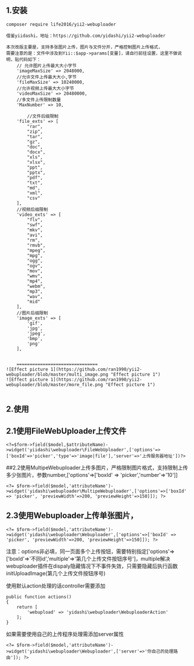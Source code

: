 ## 1.安装  
```
composer require life2016/yii2-webuploader

借鉴yiidashi，地址：https://github.com/yidashi/yii2-webuploader

本次改版主要是，支持多张图片上传，图片与文件分开，严格控制图片上传格式，
需要注意的是：文件中涉及到Yii::$app->params[变量]，请自行前往设置，这里不做说明，贴代码如下：
    // 允许图片上传最大大小字节
    'imageMaxSize' => 2048000, 
    //允许文件上传最大大小,字节
    'fileMaxSize' => 10240000,
    //允许视频上传最大大小字节
    'videoMaxSize' => 20480000,
    //多文件上传限制数量
    'MaxNumber' => 10,
	
	    //文件后缀限制
    'file_exts' => [
        "rar",
        "zip",
        "tar",
        "gz",
        "doc",
        "docx",
        "xls",
        "xlsx",
        "ppt",
        "pptx",
        "pdf",
        "txt",
        "md",
        "xml",
        "csv"
    ],
    //视频后缀限制
    'video_exts' => [
        "flv",
        "swf",
        "mkv",
        "avi",
        "rm",
        "rmvb",
        "mpeg",
        "mpg",
        "ogg",
        "ogv",
        "mov",
        "wmv",
        "mp4",
        "webm",
        "mp3",
        "wav",
        "mid"
    ],
    //图片后缀限制
    'image_exts' => [
        'gif',
        'jpg',
        'jpeg',
        'bmp',
        'png'
    ],
	
	
	===============================
![Effect picture 1](https://github.com/ran1990/yii2-webuploader/blob/master/multi_image.png "Effect picture 1")  
![Effect picture 1](https://github.com/ran1990/yii2-webuploader/blob/master/more_file.png "Effect picture 1")  
	
```
## 2.使用 

## 2.1使用FileWebUploader上传文件

```
<?=$form->field($model,$attributeName)->widget('yiidashi\webuploader\FileWebUploader',['options'=>['boxId'=>'picker','type'=>'image|file'],'server'=>'上传服务器地址'])?>
```

##2.2使用MultipeWebuploader上传多图片，严格限制图片格式，支持限制上传多少张图片，参数number,['options'=>['boxId' => 'picker','number'=>'10']]

```
<?= $form->field($model,'attributeName')->widget('yidashi\webuploader\MultipeWebuploader',['options'=>['boxId' => 'picker', 'previewWidth'=>200, 'previewHeight'=>150]]); ?>
```

## 2.3使用Webuploader上传单张图片，
```
<?= $form->field($model,'attributeName')->widget('yidashi\webuploader\Webuploader',['options'=>['boxId' => 'picker', 'previewWidth'=>200, 'previewHeight'=>150]]); ?>
```
注意：options非必填，同一页面多个上传按钮，需要特别指定['options'=>['boxId'=>'不同id','multiple'=>'第几个上传文件按钮序号']，multiple解决webuploader插件在dispaly隐藏情况下不事件失效，只需要隐藏后执行函数initUploadImage(第几个上传文件按钮序号)


使用默认action处理的话controller需要添加
```
public function actions()
{
    return [
        'webupload' => 'yidashi\webuploader\WebuploaderAction'
    ];
}
```  
如果需要使用自己的上传程序处理需添加server属性
```
<?= $form->field($model,'attributeName')->widget('yidashi\webuploader\Webuploader',['server'=>'你自己的处理路由']); ?>
```